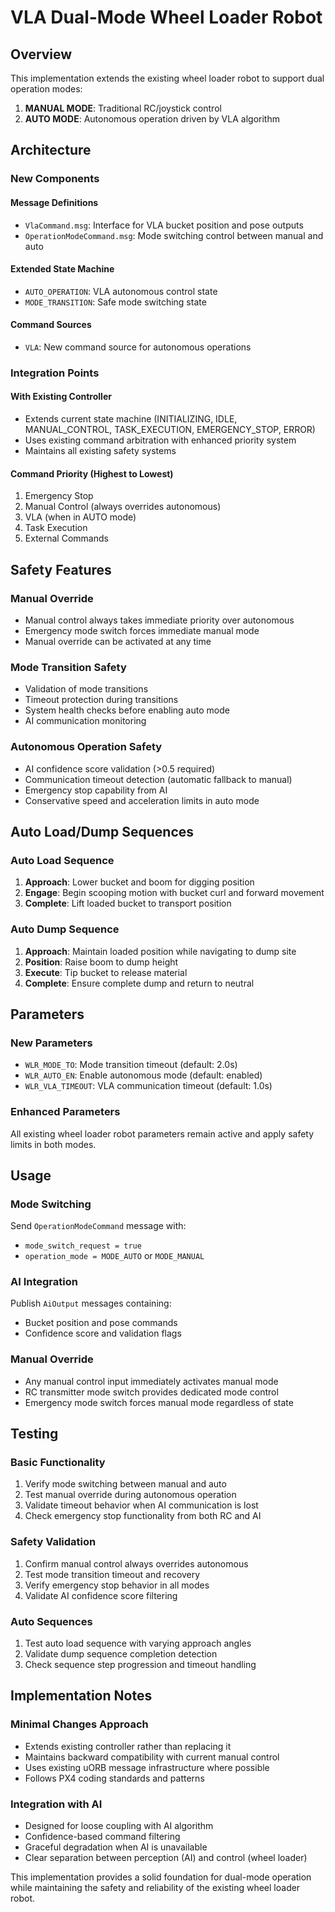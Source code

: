 # VLA Dual-Mode Wheel Loader Robot

## Overview

This implementation extends the existing wheel loader robot to support dual operation modes:

1. **MANUAL MODE**: Traditional RC/joystick control
2. **AUTO MODE**: Autonomous operation driven by VLA algorithm

## Architecture

### New Components

#### Message Definitions
- `VlaCommand.msg`: Interface for VLA bucket position and pose outputs
- `OperationModeCommand.msg`: Mode switching control between manual and auto

#### Extended State Machine
- `AUTO_OPERATION`: VLA autonomous control state
- `MODE_TRANSITION`: Safe mode switching state

#### Command Sources
- `VLA`: New command source for autonomous operations

### Integration Points

#### With Existing Controller
- Extends current state machine (INITIALIZING, IDLE, MANUAL_CONTROL, TASK_EXECUTION, EMERGENCY_STOP, ERROR)
- Uses existing command arbitration with enhanced priority system
- Maintains all existing safety systems

#### Command Priority (Highest to Lowest)
1. Emergency Stop
2. Manual Control (always overrides autonomous)
3. VLA (when in AUTO mode)
4. Task Execution
5. External Commands

## Safety Features

### Manual Override
- Manual control always takes immediate priority over autonomous
- Emergency mode switch forces immediate manual mode
- Manual override can be activated at any time

### Mode Transition Safety
- Validation of mode transitions
- Timeout protection during transitions
- System health checks before enabling auto mode
- AI communication monitoring

### Autonomous Operation Safety
- AI confidence score validation (>0.5 required)
- Communication timeout detection (automatic fallback to manual)
- Emergency stop capability from AI
- Conservative speed and acceleration limits in auto mode

## Auto Load/Dump Sequences

### Auto Load Sequence
1. **Approach**: Lower bucket and boom for digging position
2. **Engage**: Begin scooping motion with bucket curl and forward movement
3. **Complete**: Lift loaded bucket to transport position

### Auto Dump Sequence
1. **Approach**: Maintain loaded position while navigating to dump site
2. **Position**: Raise boom to dump height
3. **Execute**: Tip bucket to release material
4. **Complete**: Ensure complete dump and return to neutral

## Parameters

### New Parameters
- `WLR_MODE_TO`: Mode transition timeout (default: 2.0s)
- `WLR_AUTO_EN`: Enable autonomous mode (default: enabled)
- `WLR_VLA_TIMEOUT`: VLA communication timeout (default: 1.0s)

### Enhanced Parameters
All existing wheel loader robot parameters remain active and apply safety limits in both modes.

## Usage

### Mode Switching
Send `OperationModeCommand` message with:
- `mode_switch_request = true`
- `operation_mode = MODE_AUTO` or `MODE_MANUAL`

### AI Integration
Publish `AiOutput` messages containing:
- Bucket position and pose commands
- Confidence score and validation flags

### Manual Override
- Any manual control input immediately activates manual mode
- RC transmitter mode switch provides dedicated mode control
- Emergency mode switch forces manual mode regardless of state

## Testing

### Basic Functionality
1. Verify mode switching between manual and auto
2. Test manual override during autonomous operation
3. Validate timeout behavior when AI communication is lost
4. Check emergency stop functionality from both RC and AI

### Safety Validation
1. Confirm manual control always overrides autonomous
2. Test mode transition timeout and recovery
3. Verify emergency stop behavior in all modes
4. Validate AI confidence score filtering

### Auto Sequences
1. Test auto load sequence with varying approach angles
2. Validate dump sequence completion detection
3. Check sequence step progression and timeout handling

## Implementation Notes

### Minimal Changes Approach
- Extends existing controller rather than replacing it
- Maintains backward compatibility with current manual control
- Uses existing uORB message infrastructure where possible
- Follows PX4 coding standards and patterns

### Integration with AI
- Designed for loose coupling with AI algorithm
- Confidence-based command filtering
- Graceful degradation when AI is unavailable
- Clear separation between perception (AI) and control (wheel loader)

This implementation provides a solid foundation for dual-mode operation while maintaining the safety and reliability of the existing wheel loader robot.